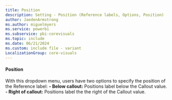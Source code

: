 ```yaml
---
title: Position
description: Setting - Position (Reference labels, Options, Position)
author: JaedenArmstrong
ms.author: miguelmyers
ms.service: powerbi
ms.subservice: pbi-corevisuals
ms.topic: include
ms.date: 06/21/2024
ms.custom: include file - variant
LocalizationGroup: core-visuals
---
```

#### Position

With this dropdown menu, users have two options to specify the  position of the Reference label:
**- Below callout:** Positions label below the Callout value.
**- Right of callout:** Positions label the the right of the Callout value.
